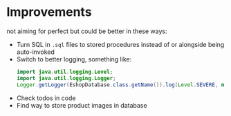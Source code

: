 # Improvements
not aiming for perfect but could be better in these ways:
- Turn SQL in `.sql` files to stored procedures instead of or alongside being auto-invoked
- Switch to better logging, something like:
	```java
	import java.util.logging.Level;
	import java.util.logging.Logger;
	Logger.getLogger(EshopDatabase.class.getName()).log(Level.SEVERE, null, ex);
	```
- Check todos in code
- Find way to store product images in database
